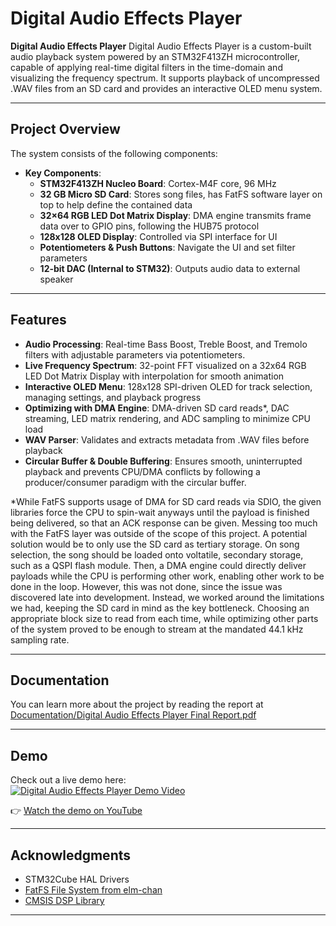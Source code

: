 # Digital Audio Effects Player

**Digital Audio Effects Player** Digital Audio Effects Player is a custom-built audio playback system powered by an STM32F413ZH microcontroller, 
capable of applying real-time digital filters in the time-domain and visualizing the frequency spectrum. It supports playback of uncompressed .WAV files from an SD card and provides an interactive OLED menu system.


---

## Project Overview

The system consists of the following components:

- **Key Components**:
  - **STM32F413ZH Nucleo Board**: Cortex-M4F core, 96 MHz
  - **32 GB Micro SD Card**: Stores song files, has FatFS software layer on top to help define the contained data
  - **32×64 RGB LED Dot Matrix Display**: DMA engine transmits frame data over to GPIO pins, following the HUB75 protocol
  - **128x128 OLED Display**: Controlled via SPI interface for UI
  - **Potentiometers & Push Buttons**: Navigate the UI and set filter parameters
  - **12-bit DAC (Internal to STM32)**: Outputs audio data to external speaker
---

## Features

- **Audio Processing**: Real-time Bass Boost, Treble Boost, and Tremolo filters with adjustable parameters via potentiometers.
- **Live Frequency Spectrum**: 32-point FFT visualized on a 32x64 RGB LED Dot Matrix Display with interpolation for smooth animation
- **Interactive OLED Menu**: 128x128 SPI-driven OLED for track selection, managing settings, and playback progress
- **Optimizing with DMA Engine**: DMA-driven SD card reads*, DAC streaming, LED matrix rendering, and ADC sampling to minimize CPU load
- **WAV Parser**: Validates and extracts metadata from .WAV files before playback
- **Circular Buffer & Double Buffering**: Ensures smooth, uninterrupted playback and prevents CPU/DMA conflicts by following a producer/consumer paradigm with the circular buffer.

*While FatFS supports usage of DMA for SD card reads via SDIO, the given libraries force the CPU to spin-wait anyways until the payload is finished being delivered, so that an ACK response can be given. 
Messing too much with the FatFS layer was outside of the scope of this project. A potential solution would be to only use the SD card as tertiary storage. On song selection, the song should be loaded onto 
voltatile, secondary storage, such as a QSPI flash module. Then, a DMA engine could directly deliver payloads while the CPU is performing other work, enabling other work to be done in the loop. However, this was 
not done, since the issue was discovered late into development. Instead, we worked around the limitations we had, keeping the SD card in mind as the key bottleneck. Choosing an appropriate block size to read from each time, 
while optimizing other parts of the system proved to be enough to stream at the mandated 44.1 kHz sampling rate.

---

## Documentation 

You can learn more about the project by reading the report at [Documentation/Digital Audio Effects Player Final Report.pdf](https://github.com/alexc0888/Digital-Audio-Effects-Player/blob/master/Documentation/Digital%20Audio%20Effects%20Player%20Final%20Report.pdf)

---

## Demo

Check out a live demo here:  
[![Digital Audio Effects Player Demo Video](https://img.youtube.com/vi/3w7WjbBNveA/0.jpg)](https://www.youtube.com/watch?v=3w7WjbBNveA)

👉 [Watch the demo on YouTube](https://www.youtube.com/watch?v=3w7WjbBNveA)

---


## Acknowledgments

- STM32Cube HAL Drivers
- [FatFS File System from elm-chan](https://elm-chan.org/fsw/ff/)
- [CMSIS DSP Library](https://arm-software.github.io/CMSIS_5/DSP/html/index.html)

---
